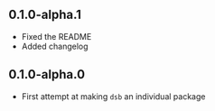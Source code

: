 ## 0.1.0-alpha.1

- Fixed the README
- Added changelog

## 0.1.0-alpha.0

- First attempt at making `dsb` an individual package
